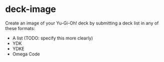 # deck-image

Create an image of your Yu-Gi-Oh! deck by submitting a deck list in any of these formats:
- A list (TODO: specify this more clearly)
- YDK
- YDKE
- Omega Code
